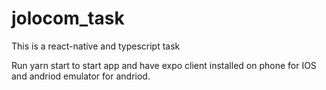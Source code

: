# jolocom_task

This is a react-native and typescript task

Run yarn start to start app and have expo client installed on phone for IOS and andriod emulator for andriod.
